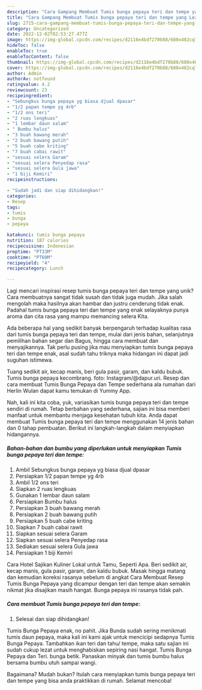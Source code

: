 ```yaml
---
description: "Cara Gampang Membuat Tumis bunga pepaya teri dan tempe yang Lezat"
title: "Cara Gampang Membuat Tumis bunga pepaya teri dan tempe yang Lezat"
slug: 2715-cara-gampang-membuat-tumis-bunga-pepaya-teri-dan-tempe-yang-lezat
category: Uncategorized
date: 2022-12-02T02:53:27.477Z
image: https://img-global.cpcdn.com/recipes/d2116e4bdf270b88/680x482cq70/tumis-bunga-pepaya-teri-dan-tempe-foto-resep-utama.jpg
hideToc: false
enableToc: true
enableTocContent: false
thumbnail: https://img-global.cpcdn.com/recipes/d2116e4bdf270b88/680x482cq70/tumis-bunga-pepaya-teri-dan-tempe-foto-resep-utama.jpg
cover: https://img-global.cpcdn.com/recipes/d2116e4bdf270b88/680x482cq70/tumis-bunga-pepaya-teri-dan-tempe-foto-resep-utama.jpg
author: Admin
authorAv: notfound
ratingvalue: 4.2
reviewcount: 23
recipeingredient:
- "Sebungkus bunga pepaya yg biasa djual dpasar"
- "1/2 papan tempe yg 4rb"
- "1/2 ons teri"
- "2 ruas lengkuas"
- "1 lembar daun salam"
- " Bumbu halus"
- "3 buah bawang merah"
- "2 buah bawang putih"
- "5 buah cabe kriting"
- "7 buah cabai rawit"
- "sesuai selera Garam"
- "sesuai selera Penyedap rasa"
- "sesuai selera Gula jawa"
- "1 biji Kemiri"
recipeinstructions:

- "Sudah jadi dan siap dihidangkan!"
categories:
- Resep
tags:
- tumis
- bunga
- pepaya

katakunci: tumis bunga pepaya 
nutrition: 187 calories
recipecuisine: Indonesian
preptime: "PT33M"
cooktime: "PT60M"
recipeyield: "4"
recipecategory: Lunch

---
```





Lagi mencari inspirasi resep tumis bunga pepaya teri dan tempe yang unik? Cara membuatnya sangat tidak susah dan tidak juga mudah. Jika salah mengolah maka hasilnya akan hambar dan justru cenderung tidak enak. Padahal tumis bunga pepaya teri dan tempe yang enak selayaknya punya aroma dan cita rasa yang mampu memancing selera Kita.





Ada beberapa hal yang sedikit banyak berpengaruh terhadap kualitas rasa dari tumis bunga pepaya teri dan tempe, mulai dari jenis bahan, selanjutnya pemilihan bahan segar dan Bagus, hingga cara membuat dan menyajikannya. Tak perlu pusing jika mau menyiapkan tumis bunga pepaya teri dan tempe enak,      asal sudah tahu triknya maka hidangan ini dapat jadi suguhan istimewa.














Tuang sedikit air, kecap manis, beri gula pasir, garam, dan kaldu bubuk. Tumis bunga pepaya kecombrang. foto: Instagram/@dapur.uri. Resep dan cara membuat Tumis Bunga Pepaya dan Tempe sederhana ala rumahan dari Herlin Wulan dapat kamu temukan di Yummy App.






Nah, kali ini kita coba, yuk, variasikan tumis bunga pepaya teri dan tempe sendiri di rumah. Tetap berbahan yang sederhana, sajian ini bisa memberi manfaat untuk membantu menjaga kesehatan tubuh kita. Anda dapat membuat Tumis bunga pepaya teri dan tempe menggunakan 14 jenis bahan dan 0 tahap pembuatan. Berikut ini langkah-langkah dalam menyiapkan hidangannya.

<!--inarticleads1-->

##### Bahan-bahan dan bumbu yang diperlukan untuk menyiapkan Tumis bunga pepaya teri dan tempe:

1. Ambil Sebungkus bunga pepaya yg biasa djual dpasar
1. Persiapkan 1/2 papan tempe yg 4rb
1. Ambil 1/2 ons teri
1. Siapkan 2 ruas lengkuas
1. Gunakan 1 lembar daun salam
1. Persiapkan  Bumbu halus
1. Persiapkan 3 buah bawang merah
1. Persiapkan 2 buah bawang putih
1. Persiapkan 5 buah cabe kriting
1. Siapkan 7 buah cabai rawit
1. Siapkan sesuai selera Garam
1. Siapkan sesuai selera Penyedap rasa
1. Sediakan sesuai selera Gula jawa
1. Persiapkan 1 biji Kemiri


Cara Hotel Sajikan Kuliner Lokal untuk Tamu, Seperti Apa. Beri sedikit air, kecap manis, gula pasir, garam, dan kaldu bubuk. Masak hingga matang dan kemudian koreksi rasanya sebelum di angkat Cara Membuat Resep Tumis Bunga Pepaya yang dicampur dengan teri dan tempe akan semakin nikmat jika disajikan masih hangat. Bunga pepaya ini rasanya tidak pah. 

<!--inarticleads2-->

##### Cara membuat Tumis bunga pepaya teri dan tempe:


1. Selesai dan siap dihidangkan!

Tumis Bunga Pepaya enak, no pahit. Jika Bunda sudah sering menikmati tumis daun pepaya, maka kali ini kami ajak untuk mencicipi sedapnya Tumis Bunga Pepaya. Tambahkan ikan teri dan tahu/ tempe, maka satu sajian ini sudah cukup lezat untuk menghabiskan sepiring nasi hangat. Tumis Bunga Pepaya dan Teri. bunga betik. Panaskan minyak dan tumis bumbu halus bersama bumbu utuh sampai wangi. 

Bagaimana? Mudah bukan? Itulah cara menyiapkan tumis bunga pepaya teri dan tempe yang bisa anda praktikkan di rumah. Selamat mencoba!
